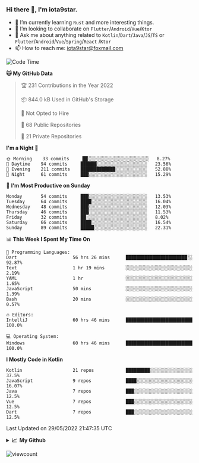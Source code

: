 ### Hi there 👋, I'm iota9star.

- 🌱 I’m currently learning `Rust` and more interesting things.
- 👯 I’m looking to collaborate on `Flutter`/`Android`/`Vue`/`Ktor`
- 💬 Ask me about anything related to `Kotlin`/`Dart`/`Java`/`JS`/`TS` or `Flutter`/`Android`/`Vue`/`Spring`/`React`
  /`Ktor`
- 📫 How to reach me: [iota9star@foxmail.com](iota9star@foxmail.com)



<!--START_SECTION:waka-->
![Code Time](http://img.shields.io/badge/Code%20Time-3%2C058%20hrs%2011%20mins-blue)

**🐱 My GitHub Data** 

> 🏆 231 Contributions in the Year 2022
 > 
> 📦 844.0 kB Used in GitHub's Storage 
 > 
> 🚫 Not Opted to Hire
 > 
> 📜 68 Public Repositories 
 > 
> 🔑 21 Private Repositories  
 > 
**I'm a Night 🦉** 

```text
🌞 Morning    33 commits     ██░░░░░░░░░░░░░░░░░░░░░░░   8.27% 
🌆 Daytime    94 commits     ██████░░░░░░░░░░░░░░░░░░░   23.56% 
🌃 Evening    211 commits    █████████████░░░░░░░░░░░░   52.88% 
🌙 Night      61 commits     ███░░░░░░░░░░░░░░░░░░░░░░   15.29%

```
📅 **I'm Most Productive on Sunday** 

```text
Monday       54 commits     ███░░░░░░░░░░░░░░░░░░░░░░   13.53% 
Tuesday      64 commits     ████░░░░░░░░░░░░░░░░░░░░░   16.04% 
Wednesday    48 commits     ███░░░░░░░░░░░░░░░░░░░░░░   12.03% 
Thursday     46 commits     ███░░░░░░░░░░░░░░░░░░░░░░   11.53% 
Friday       32 commits     ██░░░░░░░░░░░░░░░░░░░░░░░   8.02% 
Saturday     66 commits     ████░░░░░░░░░░░░░░░░░░░░░   16.54% 
Sunday       89 commits     █████░░░░░░░░░░░░░░░░░░░░   22.31%

```


📊 **This Week I Spent My Time On** 

```text
💬 Programming Languages: 
Dart                     56 hrs 26 mins      ███████████████████████░░   92.87% 
Text                     1 hr 19 mins        ░░░░░░░░░░░░░░░░░░░░░░░░░   2.19% 
YAML                     1 hr                ░░░░░░░░░░░░░░░░░░░░░░░░░   1.65% 
JavaScript               50 mins             ░░░░░░░░░░░░░░░░░░░░░░░░░   1.39% 
Bash                     20 mins             ░░░░░░░░░░░░░░░░░░░░░░░░░   0.57%

🔥 Editors: 
IntelliJ                 60 hrs 46 mins      █████████████████████████   100.0%

💻 Operating System: 
Windows                  60 hrs 46 mins      █████████████████████████   100.0%

```

**I Mostly Code in Kotlin** 

```text
Kotlin                   21 repos            █████████░░░░░░░░░░░░░░░░   37.5% 
JavaScript               9 repos             ████░░░░░░░░░░░░░░░░░░░░░   16.07% 
Java                     7 repos             ███░░░░░░░░░░░░░░░░░░░░░░   12.5% 
Vue                      7 repos             ███░░░░░░░░░░░░░░░░░░░░░░   12.5% 
Dart                     7 repos             ███░░░░░░░░░░░░░░░░░░░░░░   12.5%

```



 Last Updated on 29/05/2022 21:47:35 UTC
<!--END_SECTION:waka-->

<details>
  <summary><b>📈&nbsp;&nbsp;My Github</b></summary>
  <br>
  <img src='https://github-profile-trophy.vercel.app/?username=iota9star'>
  <img src='https://bad-apple-github-readme.vercel.app/api?show_bg=1&username=iota9star&hide_title=true'>
  <img src='http://cr-skills-chart-widget.azurewebsites.net/api/api?username=iota9star'>
</details>


![viewcount](https://count.getloli.com/get/@iota9star?theme=rule34)
